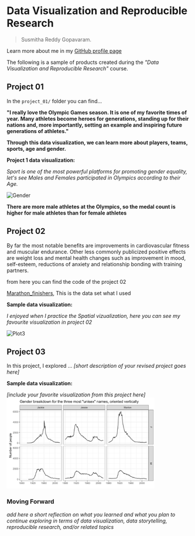 # Data Visualization and Reproducible Research

> Susmitha Reddy Gopavaram. 

Learn more about me in my [GitHub profile page](https://github.com/susmithareddy-1996)


The following is a sample of products created during the _"Data Visualization and Reproducible Research"_ course.


## Project 01

In the `project_01/` folder you can find... 

**"I really love the Olympic Games season. It is one of my favorite times of year. Many athletes become heroes for generations, standing up for their nations and, more importantly, setting an example and inspiring future generations of athletes."**

**Through this data visualization, we can learn more about players, teams, sports, age and gender.**

**Project 1 data visualization:** 

*Sport is one of the most powerful platforms for promoting gender equality, let's see Males and Females participated in Olympics according to their Age.*

![Gender](https://github.com/susmithareddy-1996/dataviz_final_project/blob/main/figures/Share.jpg)

**There are more male athletes at the Olympics, so the medal count is higher for male athletes than for female athletes**


## Project 02

By far the most notable benefits are improvements in cardiovascular fitness and muscular endurance. Other less commonly publicized positive effects are weight loss and mental health changes such as improvement in mood, self-esteem, reductions of anxiety and relationship bonding with training partners.

from here you can find the code of the project 02 

[Marathon_finishers](https://github.com/susmithareddy-1996/dataviz_final_project/blob/main/data/marathon_results_2017.csv), This is the data set what I used

**Sample data visualization:** 

*I enjoyed when I practice the Spatial vizualization, here you can see my favourite visualization in project 02*


![Plot3](https://github.com/susmithareddy-1996/dataviz_final_project/blob/main/figures/plot3.jpg)


## Project 03

In this project, I explored ... _[short description of your revised project goes here]_

**Sample data visualization:** 

_[include your favorite visualization from this project here]_
<img src="https://github.com/reisanar/figs/raw/master/jackie_jessie_marion.png" width="80%" height="80%">


### Moving Forward

_add here a short reflection on what you learned and what you plan to continue exploring in terms of data visualization, data storytelling, reproducible research, and/or related topics_
